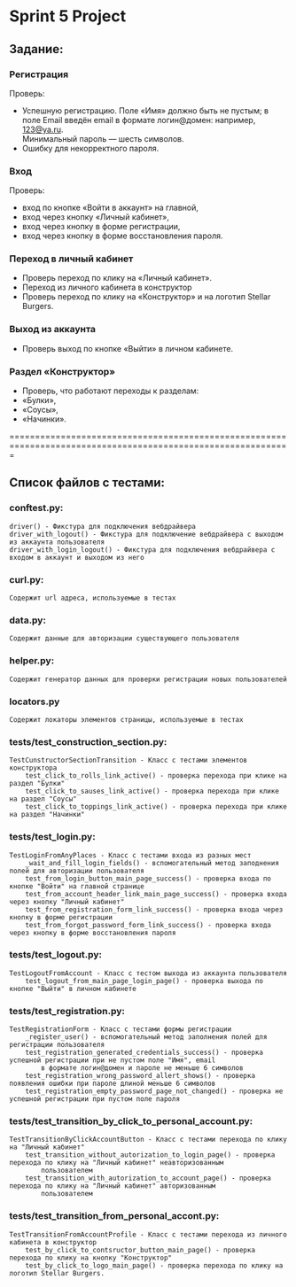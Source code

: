 # Sprint 5 Project
## Задание:

### Регистрация
Проверь:
- Успешную регистрацию. Поле «Имя» должно быть не пустым; в поле Email введён email в формате логин@домен: например, 123@ya.ru.     
    Минимальный пароль — шесть символов.
- Ошибку для некорректного пароля.

### Вход
Проверь:
- вход по кнопке «Войти в аккаунт» на главной,
- вход через кнопку «Личный кабинет»,
- вход через кнопку в форме регистрации,
- вход через кнопку в форме восстановления пароля.

### Переход в личный кабинет 
- Проверь переход по клику на «Личный кабинет».
- Переход из личного кабинета в конструктор 
- Проверь переход по клику на «Конструктор» и на логотип Stellar Burgers.

### Выход из аккаунта
- Проверь выход по кнопке «Выйти» в личном кабинете.

### Раздел «Конструктор»
- Проверь, что работают переходы к разделам:
- «Булки»,
- «Соусы»,
- «Начинки».

=============================================================================================================

## Список файлов с тестами:
### conftest.py:
    driver() - Фикстура для подключения вебдрайвера
    driver_with_logout() - Фикстура для подключение вебдрайвера с выходом из аккаунта пользователя
    driver_with_login_logout() - Фикстура для подключения вебдрайвера с входом в аккаунт и выходом из него

### curl.py:
    Содержит url адреса, используемые в тестах

### data.py:
    Содержит данные для авторизации существующего пользователя

### helper.py:
    Содержит генератор данных для проверки регистрации новых пользователей

### locators.py
    Содержит локаторы элементов страницы, используемые в тестах

### tests/test_construction_section.py:
    TestCunstructorSectionTransition - Класс с тестами элементов конструктора
        test_click_to_rolls_link_active() - проверка перехода при клике на раздел "Булки"
        test_click_to_sauses_link_active() - проверка перехода при клике на раздел "Соусы"
        test_click_to_toppings_link_active() - проверка перехода при клике на раздел "Начинки"

### tests/test_login.py:
    TestLoginFromAnyPlaces - Класс с тестами входа из разных мест
        _wait_and_fill_login_fields() - вспомогательный метод заподнения полей для авторизации пользователя
        test_from_login_button_main_page_success() - проверка входа по кнопке "Войти" на главной странице
        test_from_account_header_link_main_page_success() - проверка входа через кнопку "Личный кабинет"
        test_from_registration_form_link_success() - проверка входа через кнопку в форме регистрации
        test_from_forgot_password_form_link_success() - проверка входа через кнопку в форме восстановления пароля

### tests/test_logout.py:
    TestLogoutFromAccount - Класс с тестом выхода из аккаунта пользователя
        test_logout_from_main_page_login_page() - проверка выхода по кнопке "Выйти" в личном кабинете

### tests/test_registration.py:
    TestRegistrationForm - Класс с тестами формы регистрации
        _register_user() - вспомогательный метод заполнения полей для регистрации пользователя
        test_registration_generated_credentials_success() - проверка успешной регистрации при не пустом поле "Имя", email
            в формате логин@домен и пароле не меньше 6 символов
        test_registration_wrong_password_allert_shows() - проверка появления ошибки при пароле длиной меньше 6 символов
        test_registration_empty_password_page_not_changed() - проверка не успешной регистрации при пустом поле пароля

### tests/test_transition_by_click_to_personal_account.py:
    TestTransitionByClickAccountButton - Класс с тестами перехода по клику на "Личный кабинет"
        test_transition_without_autorization_to_login_page() - проверка перехода по клику на "Личный кабинет" неавторизованным
            пользователем
        test_transition_with_autorization_to_account_page() - проверка перехода по клику на "Личный кабинет" авторизованным
            пользователем

### tests/test_transition_from_personal_accont.py:
    TestTransitionFromAccountProfile - Класс с тестами перехода из личного кабинета в конструктор
        test_by_click_to_contsructor_button_main_page() - проверка перехода по клику на кнопку "Конструктор"
        test_by_click_to_logo_main_page() - проверка перехода по клику на логотип Stellar Burgers.
